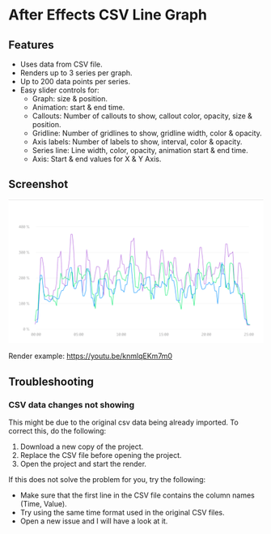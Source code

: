 # After Effects CSV Line Graph

## Features

* Uses data from CSV file.
* Renders up to 3 series per graph.
* Up to 200 data points per series.
* Easy slider controls for:
  * Graph: size & position.
  * Animation: start & end time.
  * Callouts: Number of callouts to show, callout color, opacity, size & position.
  * Gridline: Number of gridlines to show, gridline width, color & opacity.
  * Axis labels: Number of labels to show, interval, color & opacity.
  * Series line: Line width, color, opacity, animation start & end time.
  * Axis: Start & end values for X & Y Axis.

## Screenshot

![alt text](https://github.com/nizos/After-Effects-CSV-Line-Graph/blob/master/Screenshot/Line%20Graph%20Screenshot.png "Screenshot of an example line graph using the project")

Render example:
https://youtu.be/knmlqEKm7m0

## Troubleshooting

### CSV data changes not showing

This might be due to the original csv data being already imported. To correct this, do the following:  

1. Download a new copy of the project.
2. Replace the CSV file before opening the project.
3. Open the project and start the render.

If this does not solve the problem for you, try the following:

* Make sure that the first line in the CSV file contains the column names (Time, Value).
* Try using the same time format used in the original CSV files.
* Open a new issue and I will have a look at it.
